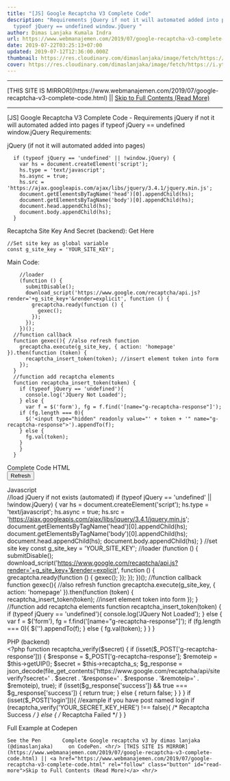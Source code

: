 ```yaml
---
title: "[JS] Google Recaptcha V3 Complete Code"
description: "Requirements jQuery if not it will automated added into pages if
  typeof jQuery == undefined window.jQuery "
author: Dimas Lanjaka Kumala Indra
url: https://www.webmanajemen.com/2019/07/google-recaptcha-v3-complete-code.html
date: 2019-07-22T03:25:13+07:00
updated: 2019-07-12T12:36:00.000Z
thumbnail: https://res.cloudinary.com/dimaslanjaka/image/fetch/https://i.ytimg.com/vi/tbvxFW4UJdU/maxresdefault.jpg
cover: https://res.cloudinary.com/dimaslanjaka/image/fetch/https://i.ytimg.com/vi/tbvxFW4UJdU/maxresdefault.jpg
---
```


<hr/> [THIS SITE IS MIRROR](https://www.webmanajemen.com/2019/07/google-recaptcha-v3-complete-code.html) || <a href="https://www.webmanajemen.com/2019/07/google-recaptcha-v3-complete-code.html" rel="follow" class="button" id="read-more">Skip to Full Contents (Read More)</a> <hr/> [JS] Google Recaptcha V3 Complete Code - Requirements jQuery if not it will automated added into pages if typeof jQuery == undefined window.jQuery  Requirements:  
    
jQuery (if not it will automated added into pages) 
    
      if (typeof jQuery == 'undefined' || !window.jQuery) {
        var hs = document.createElement('script');
        hs.type = 'text/javascript';
        hs.async = true;
        hs.src = 'https://ajax.googleapis.com/ajax/libs/jquery/3.4.1/jquery.min.js';
        document.getElementsByTagName('head')[0].appendChild(hs);
        document.getElementsByTagName('body')[0].appendChild(hs);
        document.head.appendChild(hs);
        document.body.appendChild(hs);
      }
    
     
Recaptcha Site Key And Secret (backend): Get Here
    
    //Set site key as global variable
    const g_site_key = 'YOUR_SITE_KEY';
    
     
Main Code:
    
        //loader
        (function () {
          submitDisable();
          download_script('https://www.google.com/recaptcha/api.js?render='+g_site_key+'&render=explicit', function () {
            grecaptcha.ready(function () {
              gexec();
            });
          });
        })();
      //function callback
      function gexec(){ //also refresh function
        grecaptcha.execute(g_site_key, { action: 'homepage' }).then(function (token) {
          recaptcha_insert_token(token); //insert element token into form
        });
      }
      //function add recaptcha elements
      function recaptcha_insert_token(token) {
        if (typeof jQuery == 'undefined'){
          console.log('JQuery Not Loaded');
        } else {
          var f = $('form'), fg = f.find('[name="g-recaptcha-response"]');
        if (fg.length === 0){
          $('<input type="hidden" readonly value="' + token + '" name="g-recaptcha-response">').appendTo(f);
        } else {
          fg.val(token);
        }
        }
      }
    
  
   
Complete Code
  HTML  
      <!--button refresh token (example)-->
      <button class="btn-block btn" onclick="gexec()">Refresh</button>
  
  Javascript  
    //load jQuery if not exists (automated)
    if (typeof jQuery == 'undefined' || !window.jQuery) {
      var hs = document.createElement('script');
      hs.type = 'text/javascript';
      hs.async = true;
      hs.src = 'https://ajax.googleapis.com/ajax/libs/jquery/3.4.1/jquery.min.js';
      document.getElementsByTagName('head')[0].appendChild(hs);
      document.getElementsByTagName('body')[0].appendChild(hs);
      document.head.appendChild(hs);
      document.body.appendChild(hs);
    }
    //set site key
    const g_site_key = 'YOUR_SITE_KEY';
    //loader
    (function () {
      submitDisable();
      download_script('https://www.google.com/recaptcha/api.js?render='+g_site_key+'&render=explicit', function () {
        grecaptcha.ready(function () {
          gexec();
        });
      });
    })();
    //function callback
    function gexec(){ //also refresh function
      grecaptcha.execute(g_site_key, { action: 'homepage' }).then(function (token) {
        recaptcha_insert_token(token); //insert element token into form
      });
    }
    //function add recaptcha elements
    function recaptcha_insert_token(token) {
      if (typeof jQuery == 'undefined'){
        console.log('JQuery Not Loaded');
      } else {
        var f = $('form'), fg = f.find('[name="g-recaptcha-response"]');
      if (fg.length === 0){
        $('<input type="hidden" readonly value="' + token + '" name="g-recaptcha-response">').appendTo(f);
      } else {
        fg.val(token);
      }
      }
    }
  
  PHP (backend)  
      <?php
      function recaptcha_verify($secret)
      {
      	if (isset($_POST['g-recaptcha-response'])) {
      		$response = $_POST['g-recaptcha-response'];
      		$remoteip = $this->getUIP();
      		$secret = $this->recaptcha_s;
      		$g_response = json_decode(file_get_contents('https://www.google.com/recaptcha/api/siteverify?secret=' . $secret . '&response=' . $response . '&remoteip=' . $remoteip), true);
      		if (isset($g_response['success']) && true === $g_response['success']) {
      			return true;
      		} else {
      			return false;
      		}
      	}
      }
      if (isset($_POST['login'])){ //example if you have post named login
      	if (recaptcha_verify('YOUR_SECRET_KEY_HERE') !== false){
      		/* Recaptcha Success */
      	} else {
      		/* Recaptcha Failed */
      	}
      }
  
  
Full Example at Codepen
  
    See the Pen       Complete Google recaptcha v3 by dimas lanjaka (@dimaslanjaka)     on CodePen. <hr/> [THIS SITE IS MIRROR](https://www.webmanajemen.com/2019/07/google-recaptcha-v3-complete-code.html) || <a href="https://www.webmanajemen.com/2019/07/google-recaptcha-v3-complete-code.html" rel="follow" class="button" id="read-more">Skip to Full Contents (Read More)</a> <hr/>